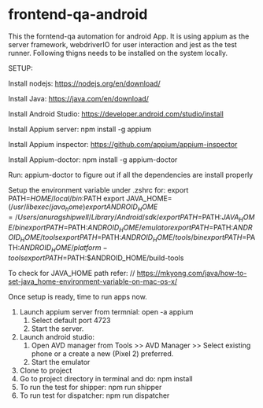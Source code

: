 # frontend-qa-android
This the forntend-qa automation for android App. It is using appium as the server framework, webdriverIO for user interaction and jest as the test runner.
Following thigns needs to be installed on the system locally.

SETUP:

Install nodejs: https://nodejs.org/en/download/

Install Java: https://java.com/en/download/

Install Android Studio: https://developer.android.com/studio/install

Install Appium server: npm install -g appium

Install Appium inspector: https://github.com/appium/appium-inspector

Install Appium-doctor: npm install -g appium-doctor

Run: appium-doctor to figure out if all the dependencies are install properly

Setup the environment variable under .zshrc for:
    export PATH=$HOME/local/bin:$PATH
    export JAVA_HOME=$(/usr/libexec/java_home)
    export ANDROID_HOME=/Users/anuragshipwell/Library/Android/sdk/
    export PATH=$PATH:$JAVA_HOME/bin
    export PATH=$PATH:$ANDROID_HOME/emulator
    export PATH=$PATH:$ANDROID_HOME/tools
    export PATH=$PATH:$ANDROID_HOME/tools/bin
    export PATH=$PATH:$ANDROID_HOME/platform-tools
    export PATH=$PATH:$ANDROID_HOME/build-tools
    
To check for JAVA_HOME path refer: // https://mkyong.com/java/how-to-set-java_home-environment-variable-on-mac-os-x/

Once setup is ready, time to run apps now.

1. Launch appium server from termnial: open -a appium
      1. Select default port 4723
      2. Start the server.
2. Launch android studio: 
      1. Open AVD manager from Tools >> AVD Manager >> Select existing phone or a create a new (Pixel 2) preferred.
      2. Start the emulator
3. Clone to project
4. Go to project directory in terminal and do: npm install
5. To run the test for shipper: npm run shipper
6. To run test for dispatcher: npm run dispatcher
